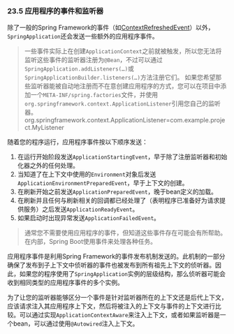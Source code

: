 ### 23.5 应用程序的事件和监听器

除了一般的Spring Framework的事件（如[ContextRefreshedEvent](https://docs.spring.io/spring/docs/4.3.11.RELEASE/javadoc-api/org/springframework/context/event/ContextRefreshedEvent.html)）以外，`SpringApplication`还会发送一些额外的应用程序事件。

>一些事件实际上在创建`ApplicationContext`之前就被触发，所以您无法将监听这些事件的监听器注册为`@Bean`，不过可以通过`SpringApplication.addListeners(…​)`或`SpringApplicationBuilder.listeners(…​)`方法注册它们。
>如果您希望那些监听器能被自动地注册而不在意创建应用程序的方式，您可以在项目中添加一个`META-INF/spring.factories`文件，并使用`org.springframework.context.ApplicationListener`引用您自己的监听器。
>org.springframework.context.ApplicationListener=com.example.project.MyListener

随着您的程序运行，应用程序事件按以下顺序发送：

1. 在运行开始阶段发送`ApplicationStartingEvent`，早于除了注册监听器和初始化器之外的任何处理。
2. 当知道了在上下文中使用的`Environment`对象后发送`ApplicationEnvironmentPreparedEvent`，早于上下文的创建。
3. 在刷新开始之前发送`ApplicationPreparedEvent`，晚于bean定义的加载。
4. 在刷新并且任何与刷新相关的回调都已经处理了（表明程序已准备好为请求提供服务）之后发送`ApplicationReadyEvent`。
5. 如果启动时出现异常发送`ApplicationFailedEvent`。

>通常您不需要使用应用程序的事件，但知道这些事件存在可能会有所帮助。在内部，Spring Boot使用事件来处理各种任务。

应用程序事件是利用Spring Framework的事件发布机制发送的。此机制的一部分确保了发布到子上下文中侦听器的事件也被发布到所有祖先上下文的侦听器。因此，如果您的程序使用了`SpringApplication`实例的层级结构，那么侦听器可能会收到相同类型的应用程序事件的多个实例。

为了让您的监听器能够区分一个事件是针对监听器所在的上下文还是后代上下文，应该请求注入其应用程序上下文，然后将被注入的上下文与事件的上下文进行比较。可以通过实现`ApplicationContextAware`来注入上下文，或者如果监听器是一个bean，可以通过使用`@Autowired`注入上下文。
